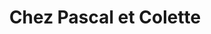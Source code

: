 ---
title: "Chez Pascal et Colette"
url: /saint-souplet/chez-pascal-et-colette/
shop: boulangerie
---